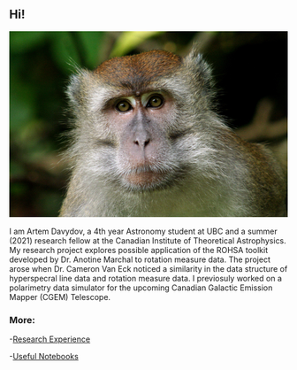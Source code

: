 ## Hi!

![me](./assets/img/profile_picture.jpg)

I am Artem Davydov, a 4th year Astronomy student at UBC and a summer (2021) research fellow at the Canadian Institute of Theoretical Astrophysics. My research project explores  possible application of the ROHSA toolkit developed by Dr. Anotine Marchal to rotation measure data. The project arose when Dr. Cameron Van Eck noticed a similarity in the data structure of hyperspecral line data and rotation measure data. I previosuly worked on a polarimetry data simulator for the upcoming Canadian Galactic Emission Mapper (CGEM) Telescope.

### More:

-[Research Experience](./research.html)

-[Useful Notebooks](./notebooks.html)

